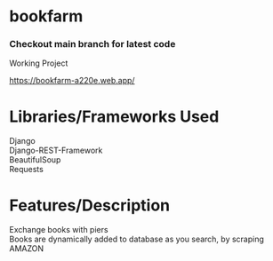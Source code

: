 # bookfarm
### Checkout main branch for latest code
Working Project  
  
https://bookfarm-a220e.web.app/  
# Libraries/Frameworks Used
Django  
Django-REST-Framework  
BeautifulSoup  
Requests  
# Features/Description
Exchange books with piers  
Books are dynamically added to database as you search, by scraping AMAZON
